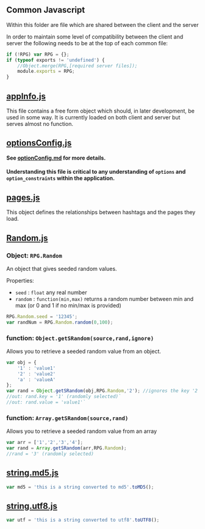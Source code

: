 Common Javascript
-----------------

Within this folder are file which are shared between the client and the server

In order to maintain some level of compatibility between the client and server the following needs to be at the top of each common file:

```javascript
if (!RPG) var RPG = {};
if (typeof exports != 'undefined') {
    //Object.merge(RPG,[required server files]);
    module.exports = RPG;
}
```

## [appInfo.js](https://github.com/Probed/RPG/tree/master/common/appInfo.js)

This file contains a free form object which should, in later development, be used in some way. It is currently loaded on both client and server but serves almost no function.

## [optionsConfig.js](https://github.com/Probed/RPG/tree/master/common/optionsConfig.js)

**See [optionConfig.md](https://github.com/Probed/RPG/tree/master/common/optionsConfig.md) for more details.**

#### Understanding this file is critical to any understanding of `options` and `option_constraints` within the application.

## [pages.js](https://github.com/Probed/RPG/tree/master/common/pages.js)
This object defines the relationships between hashtags and the pages they load.

## [Random.js](https://github.com/Probed/RPG/tree/master/common/Random.js)

### Object: `RPG.Random`

An object that gives seeded random values.

Properties:

* `seed` : `float` any real number
* `random` : `function(min,max)` returns a random number between min and max (or 0 and 1 if no min/max is provided)

```javascript
RPG.Random.seed = '12345';
var randNum = RPG.Random.random(0,100);
```

### function: `Object.getSRandom(source,rand,ignore)`

Allows you to retrieve a seeded random value from an object.

```javascript
var obj = {
    '1' : 'value1'
    '2' : 'value2'
    'a' : 'valueA'
};
var rand = Object.getSRandom(obj,RPG.Random,'2'); //ignores the key '2'
//out: rand.key = '1' (randomly selected)`
//out: rand.value = 'value1'`
```

### function: `Array.getSRandom(source,rand)`

Allows you to retrieve a seeded random value from an array

```javascript
var arr = ['1','2','3','4'];
var rand = Array.getSRandom(arr,RPG.Random);
//rand = '3' (randomly selected)
```

## [string.md5.js](https://github.com/Probed/RPG/tree/master/common/string.md5.js)

```javascript
var md5 = 'this is a string converted to md5'.toMD5();
```

## [string.utf8.js](https://github.com/Probed/RPG/tree/master/common/string.utf8.js)

```javascript
var utf = 'this is a string converted to utf8'.toUTF8();
```